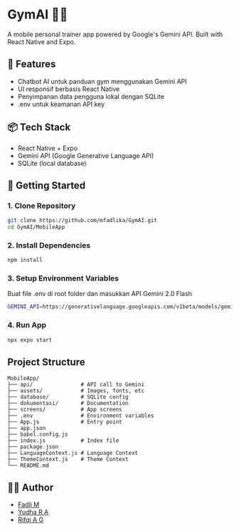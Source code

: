 # GymAI 🏋️‍♂️

A mobile personal trainer app powered by Google's Gemini API. Built with React Native and Expo.

## 📱 Features

- Chatbot AI untuk panduan gym menggunakan Gemini API
- UI responsif berbasis React Native
- Penyimpanan data pengguna lokal dengan SQLite
- .env untuk keamanan API key

## 📦 Tech Stack

- React Native + Expo
- Gemini API (Google Generative Language API)
- SQLite (local database)

## 🚀 Getting Started

### 1. Clone Repository
```bash
git clone https://github.com/mfadlika/GymAI.git
cd GymAI/MobileApp
```

### 2. Install Dependencies
```bash
npm install
```

### 3. Setup Environment Variables
Buat file .env di root folder dan masukkan API Gemini 2.0 Flash
```bash
GEMINI_API=https://generativelanguage.googleapis.com/v1beta/models/gemini-2.0-flash:generateContent?key=your_actual_api_key_here
```

### 4. Run App
```bash
npx expo start
```

## Project Structure

```
MobileApp/
├── api/               # API call to Gemini
├── assets/            # Images, fonts, etc
├── database/          # SQLite config
├── dokumentasi/       # Documentation
├── screens/           # App screens
├── .env               # Environment variables
├── App.js             # Entry point
├── app.json
├── babel.config.js
├── index.js           # Index file
├── package.json
├── LanguageContext.js # Language Context
├── ThemeContext.js    # Theme Context
└── README.md
```

## 👨‍💻 Author

- [Fadli M](https://github.com/mfadlika)
- [Yudha R A](https://github.com/YudhaRizkyAbdullah)
- [Rifqi A G](https://github.com/rifqialghani2)
